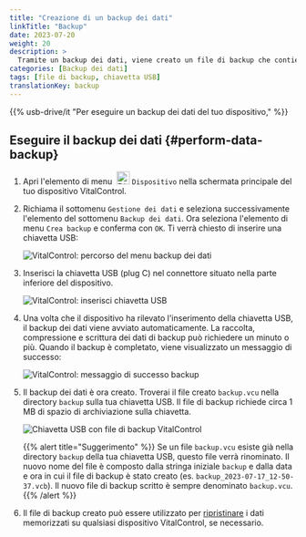 ```yaml
---
title: "Creazione di un backup dei dati"
linkTitle: "Backup"
date: 2023-07-20
weight: 20
description: >
  Tramite un backup dei dati, viene creato un file di backup che contiene tutti i dati memorizzati sul dispositivo VitalControl.
categories: [Backup dei dati]
tags: [file di backup, chiavetta USB]
translationKey: backup
---
```

{{% usb-drive/it "Per eseguire un backup dei dati del tuo dispositivo," %}}

## Eseguire il backup dei dati {#perform-data-backup}

1. Apri l'elemento di menu &nbsp;<img src="/icons/device.svg" width="23" align="bottom" alt="Dispositivo" /> `Dispositivo` nella schermata principale del tuo dispositivo VitalControl.

2. Richiama il sottomenu `Gestione dei dati` e seleziona successivamente l'elemento del sottomenu `Backup dei dati`. Ora seleziona l'elemento di menu `Crea backup` e conferma con `OK`. Ti verrà chiesto di inserire una chiavetta USB:

   ![VitalControl: percorso del menu backup dei dati](../images/backup.png "Richiama backup dei dati")

3. Inserisci la chiavetta USB (plug C) nel connettore situato nella parte inferiore del dispositivo.

   ![VitalControl: inserisci chiavetta USB](/images/firmware/update/plug-in-dual-usb-stick.svg "Inserisci chiavetta USB")

4. Una volta che il dispositivo ha rilevato l'inserimento della chiavetta USB, il backup dei dati viene avviato automaticamente. La raccolta, compressione e scrittura dei dati di backup può richiedere un minuto o più. Quando il backup è completato, viene visualizzato un messaggio di successo:

   ![VitalControl: messaggio di successo backup](../images/backup-done.png "Backup dei dati riuscito")

5. Il backup dei dati è ora creato. Troverai il file creato `backup.vcu` nella directory `backup` sulla tua chiavetta USB. Il file di backup richiede circa 1 MB di spazio di archiviazione sulla chiavetta.

   ![Chiavetta USB con file di backup VitalControl](../images/backup-file.png "Chiavetta USB con file di backup")

   {{% alert title="Suggerimento" %}}
  Se un file `backup.vcu` esiste già nella directory `backup` della tua chiavetta USB, questo file verrà rinominato. Il nuovo nome del file è composto dalla stringa iniziale `backup` e dalla data e ora in cui il file di backup è stato creato (es. `backup_2023-07-17_12-50-37.vcb`). Il nuovo file di backup scritto è sempre denominato `backup.vcu`.
    {{% /alert %}}


6. Il file di backup creato può essere utilizzato per [ripristinare](../restore) i dati memorizzati su qualsiasi dispositivo VitalControl, se necessario.
